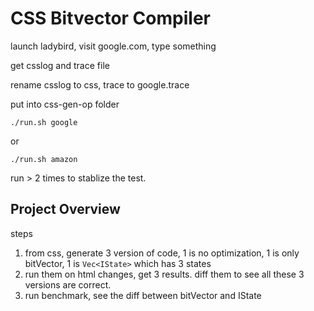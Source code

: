 # CSS Bitvector Compiler

launch ladybird, visit google.com, type something

get csslog and trace file

rename csslog to css, trace to google.trace

put into css-gen-op folder


```
./run.sh google
```


or

```
./run.sh amazon
```

run > 2 times to stablize the test.

## Project Overview

steps

1. from css, generate 3 version of code, 1 is no optimization, 1 is only bitVector, 1 is `Vec<IState>` which has 3 states
2. run them on html changes, get 3 results. diff them to see all these 3 versions are correct.
3. run benchmark, see the diff between bitVector and IState

